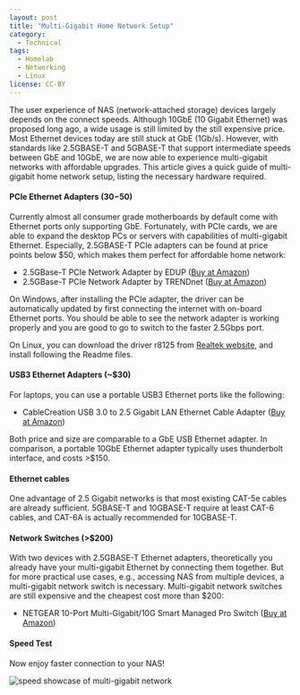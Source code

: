 ```yaml
---
layout: post
title: "Multi-Gigabit Home Network Setup"
category:
  - Technical
tags:
  - Homelab
  - Networking
  - Linux
license: CC-BY
---
```


The user experience of NAS (network-attached storage) devices largely depends on the connect speeds. Although 10GbE (10 Gigabit Ethernet) was proposed long ago, a wide usage is still limited by the still expensive price. Most Ethernet devices today are still stuck at GbE (1Gb/s). However, with standards like 2.5GBASE-T and 5GBASE-T that support intermediate speeds between GbE and 10GbE, we are now able to experience multi-gigabit networks with affordable upgrades. This article gives a quick guide of multi-gigabit home network setup, listing the necessary hardware required.

#### PCIe Ethernet Adapters ($30-$50)

Currently almost all consumer grade motherboards by default come with Ethernet ports only supporting GbE. Fortunately, with PCIe cards, we are able to expand the desktop PCs or servers with capabilities of multi-gigabit Ethernet. Especially, 2.5GBASE-T PCIe adapters can be found at price points below $50, which makes them perfect for affordable home network:

* 2.5GBase-T PCIe Network Adapter by EDUP ([Buy at Amazon](https://amzn.to/2yU2jjd))
* 2.5GBase-T PCIe Network Adapter by TRENDnet ([Buy at Amazon](https://amzn.to/3cf8vAE))

On Windows, after installing the PCIe adapter, the driver can be automatically updated by first connecting the internet with on-board Ethernet ports. You should be able to see the network adapter is working properly and you are good to go to switch to the faster 2.5Gbps port.

On Linux, you can download the driver r8125 from [Realtek website](https://www.realtek.com/en/component/zoo/category/network-interface-controllers-10-100-1000m-gigabit-Ethernet-pci-express-software), and install following the Readme files.

#### USB3 Ethernet Adapters (~$30)

For laptops, you can use a portable USB3 Ethernet ports like the following:

* CableCreation USB 3.0 to 2.5 Gigabit LAN Ethernet Cable Adapter ([Buy at Amazon](https://amzn.to/2RPqnKP))

Both price and size are comparable to a GbE USB Ethernet adapter. In comparison, a portable 10GbE Ethernet adapter typically uses thunderbolt interface, and costs >$150. 

#### Ethernet cables

One advantage of 2.5 Gigabit networks is that most existing CAT-5e cables are already sufficient. 5GBASE-T and 10GBASE-T require at least CAT-6 cables, and CAT-6A is actually recommended for 10GBASE-T. 

#### Network Switches (>$200)

With two devices with 2.5GBASE-T Ethernet adapters, theoretically you already have your multi-gigabit Ethernet by connecting them together. But for more practical use cases, e.g., accessing NAS from multiple devices, a multi-gigabit network switch is necessary. Multi-gigabit network switches are still expensive and the cheapest cost more than $200: 

* NETGEAR 10-Port Multi-Gigabit/10G Smart Managed Pro Switch ([Buy at Amazon](https://amzn.to/3bocsDo))

#### Speed Test

Now enjoy faster connection to your NAS!

<div class="figure-center-240 mb-3">
<img src="https://i.postimg.cc/hP9gMDvt/Speed.png" alt="speed showcase of multi-gigabit network">
</div>

